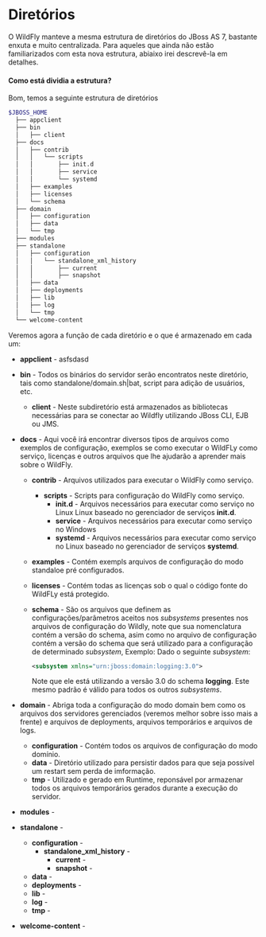 # Diretórios

O WildFly manteve a mesma estrutura de diretórios do JBoss AS 7, bastante enxuta e muito centralizada. Para aqueles que ainda não estão familiarizados com esta nova estrutura, abiaixo irei descrevê-la em detalhes.

#### Como está dividia a estrutura?

Bom, temos a seguinte estrutura de diretórios

```sh
$JBOSS_HOME
  ├── appclient
  ├── bin
  │   ├── client
  ├── docs
  │   ├── contrib
  │   │   └── scripts
  │   │       ├── init.d
  │   │       ├── service
  │   │       └── systemd
  │   ├── examples
  │   ├── licenses
  │   └── schema
  ├── domain
  │   ├── configuration
  │   ├── data
  │   └── tmp
  ├── modules
  ├── standalone
  │   ├── configuration
  │   │   └── standalone_xml_history
  │   │       ├── current
  │   │       ├── snapshot
  │   ├── data
  │   ├── deployments
  │   ├── lib
  │   ├── log
  │   └── tmp
  └── welcome-content
```

Veremos agora a função de cada diretório e o que é armazenado em cada um:

* **appclient** - asfsdasd

* **bin** - Todos os binários do servidor serão encontratos neste diretório, tais como standalone/domain.sh|bat, script para adição de usuários, etc.
  * **client** - Neste subdiretório está armazenados as bibliotecas necessárias para se conectar ao Wildfly utilizando JBoss CLI, EJB ou JMS.

* **docs** - Aqui você irá encontrar diversos tipos de arquivos como exemplos de configuração, exemplos se como executar o WildFLy como serviço, licenças e outros arquivos que lhe ajudarão a aprender mais sobre o WildFly.
  * **contrib** - Arquivos utilizados para executar o WildFly como serviço.
    * **scripts** - Scripts para configuração do WildFly como serviço.
      * **init.d** - Arquivos necessários para executar como serviço no Linux Linux baseado no gerenciador de serviços **init.d**.
      * **service** - Arquivos necessários para executar como serviço no Windows
      * **systemd** - Arquivos necessários para executar como serviço no Linux baseado no gerenciador de serviços **systemd**.
  * **examples** - Contém exempls arquivos de configuração do modo standaloe pré configurados.
  * **licenses** - Contém todas as licenças sob o qual o código fonte do WildFLy está protegido.
  * **schema** - São os arquivos que definem as configurações/parâmetros aceitos nos *subsystems* presentes nos arquivos de configuração do Wildly, note que sua nomenclatura contém a versão do schema, asim como no arquivo de configuração contém a versão do schema que será utilizado para a configuração de determinado *subsystem*, Exemplo: Dado o seguinte *subsystem*: 
   
    ```xml
    <subsystem xmlns="urn:jboss:domain:logging:3.0">
    ```
    Note que ele está utilizando a versão 3.0 do schema **logging**. Este mesmo padrão é válido para todos os outros *subsystems*.
   
    
* **domain** - Abriga toda a configuração do modo domain bem como os arquivos dos servidores gerenciados (veremos melhor sobre isso mais a frente) e arquivos de deployments, arquivos temporários e arquivos de logs.
  * **configuration** - Contém todos os arquivos de configuração do modo domínio.
  * **data** - Diretório utilizado para persistir dados para que seja possível um restart sem perda de imformação.
  * **tmp** - Utilizado e gerado em Runtime, reponsável por armazenar todos os arquivos temporários gerados durante a execução do servidor.


* **modules** - 
* **standalone** - 
  * **configuration** - 
    * **standalone_xml_history** - 
      * **current** - 
      * **snapshot** - 
  * **data** - 
  * **deployments** - 
  * **lib** - 
  * **log** - 
  * **tmp** - 
* **welcome-content** - 

